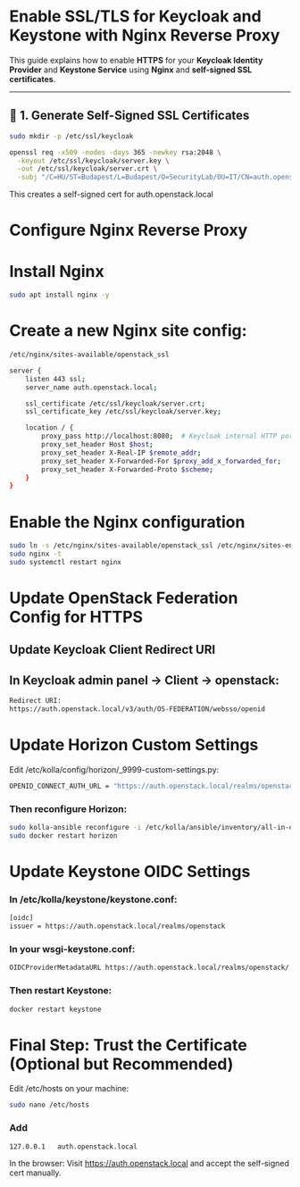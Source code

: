 # Enable SSL/TLS for Keycloak and Keystone with Nginx Reverse Proxy

This guide explains how to enable **HTTPS** for your **Keycloak Identity Provider** and **Keystone Service** using **Nginx** and **self-signed SSL certificates**.

---

## 🔧 1. Generate Self-Signed SSL Certificates

```bash
sudo mkdir -p /etc/ssl/keycloak
```
```bash
openssl req -x509 -nodes -days 365 -newkey rsa:2048 \
  -keyout /etc/ssl/keycloak/server.key \
  -out /etc/ssl/keycloak/server.crt \
  -subj "/C=HU/ST=Budapest/L=Budapest/O=SecurityLab/OU=IT/CN=auth.openstack.local"
```
This creates a self-signed cert for auth.openstack.local

# Configure Nginx Reverse Proxy
# Install Nginx
```bash
sudo apt install nginx -y
```
# Create a new Nginx site config:
```bash
/etc/nginx/sites-available/openstack_ssl
```
```bash
server {
    listen 443 ssl;
    server_name auth.openstack.local;

    ssl_certificate /etc/ssl/keycloak/server.crt;
    ssl_certificate_key /etc/ssl/keycloak/server.key;

    location / {
        proxy_pass http://localhost:8080;  # Keycloak internal HTTP port
        proxy_set_header Host $host;
        proxy_set_header X-Real-IP $remote_addr;
        proxy_set_header X-Forwarded-For $proxy_add_x_forwarded_for;
        proxy_set_header X-Forwarded-Proto $scheme;
    }
}
```
# Enable the Nginx configuration
```bash
sudo ln -s /etc/nginx/sites-available/openstack_ssl /etc/nginx/sites-enabled/
sudo nginx -t
sudo systemctl restart nginx
```

# Update OpenStack Federation Config for HTTPS
## Update Keycloak Client Redirect URI
## In Keycloak admin panel → Client → openstack:
```bash
Redirect URI:
https://auth.openstack.local/v3/auth/OS-FEDERATION/websso/openid
```
# Update Horizon Custom Settings
Edit  /etc/kolla/config/horizon/_9999-custom-settings.py:
```bash
OPENID_CONNECT_AUTH_URL = "https://auth.openstack.local/realms/openstack/protocol/openid-connect/auth"
```
### Then reconfigure Horizon:
```bash
sudo kolla-ansible reconfigure -i /etc/kolla/ansible/inventory/all-in-one
sudo docker restart horizon
```
# Update Keystone OIDC Settings
### In  /etc/kolla/keystone/keystone.conf:
```bash
[oidc]
issuer = https://auth.openstack.local/realms/openstack
```
### In your wsgi-keystone.conf:
```bash
OIDCProviderMetadataURL https://auth.openstack.local/realms/openstack/.well-known/openid-configuration
```
### Then restart Keystone:
```bash
docker restart keystone
```
# Final Step: Trust the Certificate (Optional but Recommended)
Edit /etc/hosts on your machine:
```bash
sudo nano /etc/hosts
```
### Add
```bash
127.0.0.1   auth.openstack.local
```

In the browser:
Visit https://auth.openstack.local and accept the self-signed cert manually.





















